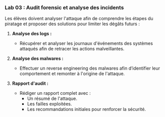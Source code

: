 ### **Lab 03 : Audit forensic et analyse des incidents**  
Les élèves doivent analyser l'attaque afin de comprendre les étapes du piratage et proposer des solutions pour limiter les dégâts futurs :  

1. **Analyse des logs :**  
   - Récupérer et analyser les journaux d'événements des systèmes attaqués afin de retracer les actions malveillantes.  

2. **Analyse des malwares :**  
   - Effectuer un reverse engineering des malwares afin d’identifier leur comportement et remonter à l'origine de l'attaque.  

3. **Rapport d'audit :**  
   - Rédiger un rapport complet avec :  
     - Un résumé de l'attaque.  
     - Les failles exploitées.  
     - Les recommandations initiales pour renforcer la sécurité.  

